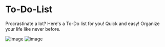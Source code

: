 # To-Do-List
Procrastinate a lot? Here's a To-Do list for you! Quick and easy! Organize your life like never before.

![image](https://user-images.githubusercontent.com/108941456/194475356-bb48c327-a53f-44e1-bec2-aa9ba2b76dc0.png)
![image](https://user-images.githubusercontent.com/108941456/194475359-8722ffb3-dfdd-4272-97c4-33f0550f380f.png)
